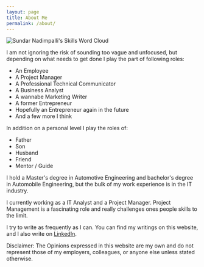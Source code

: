 ```yaml
---
layout: page
title: About Me
permalink: /about/
---
```


![Sundar Nadimpalli's Skills Word Cloud](https://s3.amazonaws.com/sundar-website-assets/images/skills-word-cloud-v2.png)

I am not ignoring the risk of sounding too vague and unfocused, but depending on what needs to get done I play the part of following roles:

  * An Employee
  * A Project Manager
  * A Professional Technical Communicator
  * A Business Analyst
  * A wannabe Marketing Writer
  * A former Entrepreneur
  * Hopefully an Entrepreneur again in the future
  * And a few more I think

In addition on a personal level I play the roles of:

  * Father
  * Son
  * Husband
  * Friend
  * Mentor / Guide

I hold a Master's degree in Automotive Engineering and bachelor's degree in Automobile Engineering, but the bulk of my work experience is in the IT industry.

I currently working as a IT Analyst and a Project Manager. Project Management is a fascinating role and really challenges ones people skills to the limit. 

I try to write as frequently as I can. You can find my writings on this website, and I also write on <a title="My LinkedIn Profile. " href="https://www.linkedin.com/in/sundarnadimpalli" target="_blank">LinkedIn</a>.


Disclaimer: The Opinions expressed in this website are my own and do not represent those of my employers, colleagues, or anyone else unless stated otherwise.
